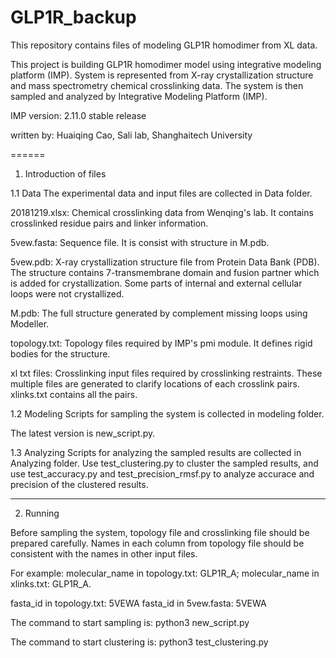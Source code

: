 # GLP1R_backup
This repository contains files of modeling GLP1R homodimer from XL data.

This project is building GLP1R homodimer model using integrative modeling
 platform (IMP). System is represented from X-ray crystallization structure
 and mass spectrometry chemical crosslinking data. The system is then sampled
 and analyzed by Integrative Modeling Platform (IMP).

IMP version: 2.11.0 stable release

written by: Huaiqing Cao, Sali lab, Shanghaitech University

======

1. Introduction of files

1.1 Data
The experimental data and input files are collected in Data folder.

20181219.xlsx: Chemical crosslinking data from Wenqing's lab. It contains
 crosslinked residue pairs and linker information.

5vew.fasta: Sequence file. It is consist with structure in M.pdb.

5vew.pdb: X-ray crystallization structure file from Protein Data Bank (PDB).
 The structure contains 7-transmembrane domain and fusion partner which is 
 added for crystallization. Some parts of internal and external cellular
 loops were not crystallized. 

M.pdb: The full structure generated by complement missing loops using Modeller.

topology.txt: Topology files required by IMP's pmi module.
 It defines rigid bodies for the structure.

xl txt files: Crosslinking input files required by crosslinking restraints.
 These multiple files are generated to clarify locations of each crosslink
 pairs. xlinks.txt contains all the pairs.


1.2 Modeling
Scripts for sampling the system is collected in modeling folder.

The latest version is new_script.py.


1.3 Analyzing
Scripts for analyzing the sampled results are collected in Analyzing folder.
 Use test_clustering.py to cluster the sampled results, and use
 test_accuracy.py and test_precision_rmsf.py to analyze accurace and
 precision of the clustered results.


----

2. Running

Before sampling the system, topology file and crosslinking file should be 
 prepared carefully. Names in each column from topology file should be 
 consistent with the names in other input files. 

For example:
molecular_name in topology.txt: GLP1R_A;
molecular_name in xlinks.txt: GLP1R_A.

fasta_id in topology.txt: 5VEWA
fasta_id in 5vew.fasta: 5VEWA

The command to start sampling is: python3 new_script.py

The command to start clustering is: python3 test_clustering.py
